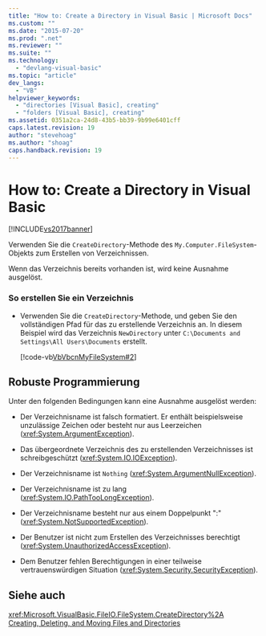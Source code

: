 ```yaml
---
title: "How to: Create a Directory in Visual Basic | Microsoft Docs"
ms.custom: ""
ms.date: "2015-07-20"
ms.prod: ".net"
ms.reviewer: ""
ms.suite: ""
ms.technology: 
  - "devlang-visual-basic"
ms.topic: "article"
dev_langs: 
  - "VB"
helpviewer_keywords: 
  - "directories [Visual Basic], creating"
  - "folders [Visual Basic], creating"
ms.assetid: 0351a2ca-24d8-43b5-bb39-9b99e6401cff
caps.latest.revision: 19
author: "stevehoag"
ms.author: "shoag"
caps.handback.revision: 19
---
```

# How to: Create a Directory in Visual Basic
[!INCLUDE[vs2017banner](~/includes/vs2017banner.md)]

Verwenden Sie die `CreateDirectory`\-Methode des `My.Computer.FileSystem`\-Objekts zum Erstellen von Verzeichnissen.  
  
 Wenn das Verzeichnis bereits vorhanden ist, wird keine Ausnahme ausgelöst.  
  
### So erstellen Sie ein Verzeichnis  
  
-   Verwenden Sie die `CreateDirectory`\-Methode, und geben Sie den vollständigen Pfad für das zu erstellende Verzeichnis an.  In diesem Beispiel wird das Verzeichnis `NewDirectory` unter `C:\Documents and Settings\All Users\Documents` erstellt.  
  
     [!code-vb[VbVbcnMyFileSystem#2](../../../../visual-basic/developing-apps/programming/drives-directories-files/codesnippet/VisualBasic/how-to-create-a-directory_1.vb)]  
  
## Robuste Programmierung  
 Unter den folgenden Bedingungen kann eine Ausnahme ausgelöst werden:  
  
-   Der Verzeichnisname ist falsch formatiert.  Er enthält beispielsweise unzulässige Zeichen oder besteht nur aus Leerzeichen \(<xref:System.ArgumentException>\).  
  
-   Das übergeordnete Verzeichnis des zu erstellenden Verzeichnisses ist schreibgeschützt \(<xref:System.IO.IOException>\).  
  
-   Der Verzeichnisname ist `Nothing` \(<xref:System.ArgumentNullException>\).  
  
-   Der Verzeichnisname ist zu lang \(<xref:System.IO.PathTooLongException>\).  
  
-   Der Verzeichnisname besteht nur aus einem Doppelpunkt ":" \(<xref:System.NotSupportedException>\).  
  
-   Der Benutzer ist nicht zum Erstellen des Verzeichnisses berechtigt \(<xref:System.UnauthorizedAccessException>\).  
  
-   Dem Benutzer fehlen Berechtigungen in einer teilweise vertrauenswürdigen Situation \(<xref:System.Security.SecurityException>\).  
  
## Siehe auch  
 <xref:Microsoft.VisualBasic.FileIO.FileSystem.CreateDirectory%2A>   
 [Creating, Deleting, and Moving Files and Directories](../../../../visual-basic/developing-apps/programming/drives-directories-files/creating-deleting-and-moving-files-and-directories.md)